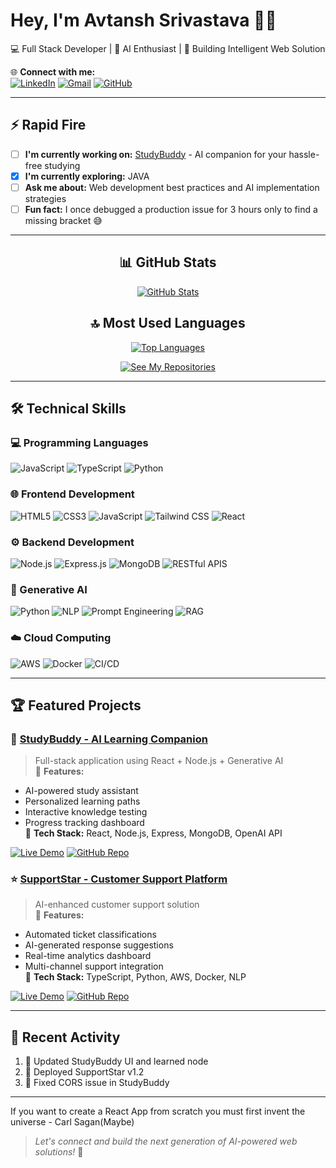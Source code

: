 # Hey, I'm Avtansh Srivastava 👨‍💻

💻 Full Stack Developer | 🤖 AI Enthusiast | 🚀 Building Intelligent Web Solution


🌐 **Connect with me:**  
[![LinkedIn](https://img.shields.io/badge/LinkedIn-0A66C2?style=for-the-badge&logo=linkedin&logoColor=white)](https://www.linkedin.com/in/avtansh-srivastava-2a2570199/)
[![Gmail](https://img.shields.io/badge/Gmail-EA4335?style=for-the-badge&logo=gmail&logoColor=white)](mailto:avtanshf5@gmail.com)
[![GitHub](https://img.shields.io/badge/GitHub-181717?style=for-the-badge&logo=github&logoColor=white)](https://github.com/Avtansh-Srivastava)

---

## ⚡ Rapid Fire
- [ ] **I'm currently working on:** [StudyBuddy](https://github.com/Avtansh-Srivastava/StudyBuddy) - AI companion for your hassle-free studying 
- [x] **I'm currently exploring:** JAVA 
- [ ] **Ask me about:** Web development best practices and AI implementation strategies  
- [ ] **Fun fact:** I once debugged a production issue for 3 hours only to find a missing bracket 😅

---

<div align="center">
  
## 📊 GitHub Stats
[![GitHub Stats](https://github-readme-stats.vercel.app/api?username=Avtansh-Srivastava&show_icons=true&theme=radical&hide_border=true&include_all_commits=true)](https://github.com/Avtansh-Srivastava)

## 🔝 Most Used Languages
[![Top Languages](https://github-readme-stats.vercel.app/api/top-langs/?username=Avtansh-Srivastava&layout=compact&theme=dark&hide_border=true&langs_count=8)](https://github.com/Avtansh-Srivastava)

[![See My Repositories](https://img.shields.io/badge/SEE_MY_REPOSITORIES-2088FF?style=for-the-badge&logo=github&logoColor=white)](https://github.com/Avtansh-Srivastava?tab=repositories)

</div>

---

## 🛠️ Technical Skills

### 💻 Programming Languages
![JavaScript](https://img.shields.io/badge/JavaScript-F7DF1E?style=for-the-badge&logo=javascript&logoColor=black)
![TypeScript](https://img.shields.io/badge/TypeScript-3178C6?style=for-the-badge&logo=typescript&logoColor=white)
![Python](https://img.shields.io/badge/Python-3776AB?style=for-the-badge&logo=python&logoColor=white)

### 🌐 Frontend Development
![HTML5](https://img.shields.io/badge/HTML5-E34F26?style=for-the-badge&logo=html5&logoColor=white)
![CSS3](https://img.shields.io/badge/CSS3-1572B6?style=for-the-badge&logo=css3&logoColor=white)
![JavaScript](https://img.shields.io/badge/JavaScript-F7DF1E?style=for-the-badge&logo=javascript&logoColor=black)
![Tailwind CSS](https://img.shields.io/badge/Tailwind_CSS-06B6D4?style=for-the-badge&logo=tailwind-css&logoColor=white)
![React](https://img.shields.io/badge/React-61DAFB?style=for-the-badge&logo=react&logoColor=black)

### ⚙️ Backend Development
![Node.js](https://img.shields.io/badge/Node.js-339933?style=for-the-badge&logo=nodedotjs&logoColor=white)
![Express.js](https://img.shields.io/badge/Express.js-000000?style=for-the-badge&logo=express&logoColor=white)
![MongoDB](https://img.shields.io/badge/MongoDB-47A248?style=for-the-badge&logo=mongodb&logoColor=white)
![RESTful APIS](https://img.shields.io/badge/REST_API-FF6C37?style=for-the-badge&logo=rest&logoColor=white)

### 🤖 Generative AI
![Python](https://img.shields.io/badge/Python-3776AB?style=for-the-badge&logo=python&logoColor=white)
![NLP](https://img.shields.io/badge/Natural_Language_Processing-8A2BE2?style=for-the-badge&logo=ai&logoColor=white)
![Prompt Engineering](https://img.shields.io/badge/Prompt_Engineering-FF6F00?style=for-the-badge&logo=openai&logoColor=white)
![RAG](https://img.shields.io/badge/RAG_Architecture-4B32C3?style=for-the-badge&logo=bookstack&logoColor=white)

### ☁️ Cloud Computing
![AWS](https://img.shields.io/badge/AWS-232F3E?style=for-the-badge&logo=amazon-aws&logoColor=white)
![Docker](https://img.shields.io/badge/Docker-2496ED?style=for-the-badge&logo=docker&logoColor=white)
![CI/CD](https://img.shields.io/badge/CI/CD-2088FF?style=for-the-badge&logo=github-actions&logoColor=white)

---

## 🏆 Featured Projects

### 🤖 [StudyBuddy - AI Learning Companion](https://github.com/Avtansh-Srivastava/StudyBuddy)
> Full-stack application using React + Node.js + Generative AI  
🚀 **Features:**  
- AI-powered study assistant  
- Personalized learning paths  
- Interactive knowledge testing  
- Progress tracking dashboard  
🔧 **Tech Stack:** React, Node.js, Express, MongoDB, OpenAI API  

[![Live Demo](https://img.shields.io/badge/LIVE_DEMO-00C851?style=for-the-badge)](INSERT_STUDYBUDDY_DEPLOYED_LINK_HERE)
[![GitHub Repo](https://img.shields.io/badge/GITHUB_REPO-181717?style=for-the-badge&logo=github)](https://github.com/Avtansh-Srivastava/StudyBuddy)

### ⭐ [SupportStar - Customer Support Platform](https://github.com/Avtansh-Srivastava/SupportStar)
> AI-enhanced customer support solution  
🚀 **Features:**  
- Automated ticket classifications  
- AI-generated response suggestions  
- Real-time analytics dashboard  
- Multi-channel support integration  
🔧 **Tech Stack:** TypeScript, Python, AWS, Docker, NLP  

[![Live Demo](https://img.shields.io/badge/LIVE_DEMO-00C851?style=for-the-badge)](INSERT_SUPPORTSTAR_DEPLOYED_LINK_HERE)
[![GitHub Repo](https://img.shields.io/badge/GITHUB_REPO-181717?style=for-the-badge&logo=github)](https://github.com/Avtansh-Srivastava/SupportStar)

---

## 🔄 Recent Activity
<!--RECENT_ACTIVITY:start-->
1. 🔨 Updated StudyBuddy UI and learned node
2. 🚀 Deployed SupportStar v1.2
3. 🐛 Fixed CORS issue in StudyBuddy
<!--RECENT_ACTIVITY:end-->

---
If you want to create a React App from scratch you must first invent the universe - Carl Sagan(Maybe)
> *Let's connect and build the next generation of AI-powered web solutions!* 🚀

